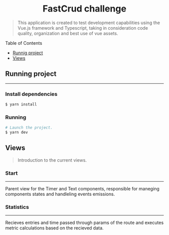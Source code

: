 <h1 align="center">
  FastCrud challenge
</h1>

> This application is created to test development capabilities using the Vue.js framework and Typescript, taking in consideration code quality, organization and best use of vue assets.

Table of Contents
  * [Runnig project](#running-project)
  * [Views](#View)

## Running project

---

### Install dependencies

```sh
$ yarn install
```

### Running

```sh
# Launch the project.
$ yarn dev
```

## Views

> Introduction to the current views.

### Start

---

Parent view for the Timer and Text components, responsible for maneging components states and handleling events emissions.

### Statistics

---

Recieves entries and time passed through params of the route and executes metric calculations based on the recieved data.